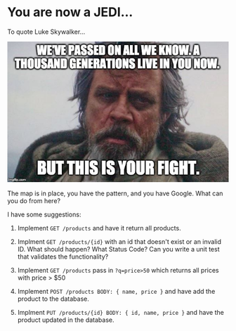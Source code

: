 # You are now a JEDI...


To quote Luke Skywalker...

![](old-luke-skywalker.jpg)

The map is in place, you have the pattern, and you have Google.  What can you do from here? 

I have some suggestions:

1. Implement `GET /products` and have it return all products. 

2. Implment `GET /products/{id}` with an id that doesn't exist or an invalid ID. What should happen? What Status Code? Can you write a unit test that validates the functionality?

2. Implement `GET /products` pass in `?q=price>50` which returns all prices with price > $50

3. Implement `POST /products BODY: { name, price }` and have add the product to the database. 

4. Implment `PUT /products/{id} BODY: { id, name, price }` and have the product updated in the database. 

